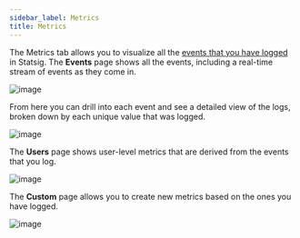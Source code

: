 ```yaml
---
sidebar_label: Metrics
title: Metrics
---
```


The Metrics tab allows you to visualize all the [events that you have logged](/guides/logging-events) in Statsig. The **Events** page shows all the events, including a real-time stream of events as they come in.

![image](https://user-images.githubusercontent.com/74588208/127933988-c981bf83-f20c-4404-8194-004017cf96ef.png)

From here you can drill into each event and see a detailed view of the logs, broken down by each unique value that was logged.

![image](https://user-images.githubusercontent.com/74588208/127934009-c94d7d55-6cdc-4c7e-8ea7-381a6fb4db3d.png)

The **Users** page shows user-level metrics that are derived from the events that you log.

![image](https://user-images.githubusercontent.com/74588208/127933909-a51c5587-992b-4fc7-8dd4-147c149772cb.png)

The **Custom** page allows you to create new metrics based on the ones you have logged.

![image](https://user-images.githubusercontent.com/74588208/127936616-ee236410-a324-4990-a4eb-2e0d7a6829e1.png)
